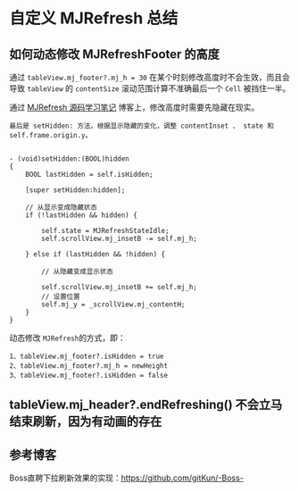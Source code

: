# 自定义 MJRefresh 总结


## 如何动态修改 MJRefreshFooter 的高度

通过 `tableView.mj_footer?.mj_h = 30` 在某个时刻修改高度时不会生效，而且会导致 `tableView` 的 `contentSize` 滚动范围计算不准确最后一个 `Cell` 被挡住一半。

通过 [MJRefresh 源码学习笔记](https://juejin.cn/post/7004291891063701540#heading-16) 博客上，修改高度时需要先隐藏在现实。

```
最后是 setHidden: 方法，根据显示隐藏的变化，调整 contentInset 、 state 和 self.frame.origin.y。


- (void)setHidden:(BOOL)hidden
{
    BOOL lastHidden = self.isHidden;
    
    [super setHidden:hidden];
    
    // 从显示变成隐藏状态
    if (!lastHidden && hidden) {
        
        self.state = MJRefreshStateIdle;
        self.scrollView.mj_insetB -= self.mj_h;
        
    } else if (lastHidden && !hidden) {
        
        // 从隐藏变成显示状态
        
        self.scrollView.mj_insetB += self.mj_h;
        // 设置位置
        self.mj_y = _scrollView.mj_contentH;
    }
}
```

动态修改 `MJRefresh`的方式，即：

```
1、tableView.mj_footer?.isHidden = true
2、tableView.mj_footer?.mj_h = newHeight
3、tableView.mj_footer?.isHidden = false
```


## tableView.mj_header?.endRefreshing() 不会立马结束刷新，因为有动画的存在


## 参考博客

Boss直聘下拉刷新效果的实现：https://github.com/gitKun/-Boss-